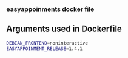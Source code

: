 ### easyappoinments docker file

## Arguments used in Dockerfile

```bash
DEBIAN_FRONTEND=noninteractive
EASYAPPOINMENT_RELEASE=1.4.1
```
